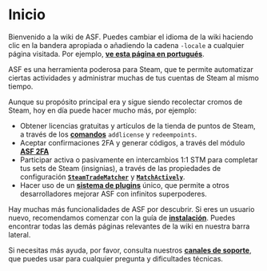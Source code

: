 # Inicio

Bienvenido a la wiki de ASF. Puedes cambiar el idioma de la wiki haciendo clic en la bandera apropiada o añadiendo la cadena `-locale` a cualquier página visitada. Por ejemplo, **[ve esta página en portugués](https://github.com/JustArchiNET/ArchiSteamFarm/wiki/Home-pt-BR)**.

ASF es una herramienta poderosa para Steam, que te permite automatizar ciertas actividades y administrar muchas de tus cuentas de Steam al mismo tiempo.

Aunque su propósito principal era y sigue siendo recolectar cromos de Steam, hoy en día puede hacer mucho más, por ejemplo:
- Obtener licencias gratuitas y artículos de la tienda de puntos de Steam, a través de los **[comandos](https://github.com/JustArchiNET/ArchiSteamFarm/wiki/Commands-es-ES)** `addlicense` y `redeempoints`.
- Aceptar confirmaciones 2FA y generar códigos, a través del módulo **[ASF 2FA](https://github.com/JustArchiNET/ArchiSteamFarm/wiki/Two-factor-authentication-es-ES)**
- Participar activa o pasivamente en intercambios 1:1 STM para completar tus sets de Steam (insignias), a través de las propiedades de configuración **[`SteamTradeMatcher`](https://github.com/JustArchiNET/ArchiSteamFarm/wiki/Configuration-es-ES#tradingpreferences)** y **[`MatchActively`](https://github.com/JustArchiNET/ArchiSteamFarm/wiki/Configuration-es-ES#tradingpreferences)**.
- Hacer uso de un **[sistema de plugins](https://github.com/JustArchiNET/ArchiSteamFarm/wiki/Plugins-es-ES)** único, que permite a otros desarrolladores mejorar ASF con infinitos superpoderes.

Hay muchas más funcionalidades de ASF por descubrir. Si eres un usuario nuevo, recomendamos comenzar con la guía de **[instalación](https://github.com/JustArchiNET/ArchiSteamFarm/wiki/Setting-up-es-ES)**. Puedes encontrar todas las demás páginas relevantes de la wiki en nuestra barra lateral.

Si necesitas más ayuda, por favor, consulta nuestros **[canales de soporte](https://github.com/JustArchiNET/ArchiSteamFarm/blob/main/.github/SUPPORT.md)**, que puedes usar para cualquier pregunta y dificultades técnicas.